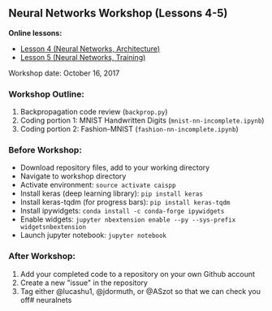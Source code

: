 ## Neural Networks Workshop (Lessons 4-5)

**Online lessons:** 
* [Lesson 4 (Neural Networks, Architecture)](http://caisplusplus.usc.edu/blog/curriculum/lesson4)
* [Lesson 5 (Neural Networks, Training)](http://caisplusplus.usc.edu/blog/curriculum/lesson5)

Workshop date: October 16, 2017

### Workshop Outline:
1. Backpropagation code review (`backprop.py`)
2. Coding portion 1: MNIST Handwritten Digits (`mnist-nn-incomplete.ipynb`)
3. Coding portion 2: Fashion-MNIST (`fashion-nn-incomplete.ipynb`)

### Before Workshop:
* Download repository files, add to your working directory
* Navigate to workshop directory
* Activate environment: `source activate caispp`
* Install keras (deep learning library): `pip install keras`
* Install keras-tqdm (for progress bars): `pip install keras-tqdm`
* Install ipywidgets: `conda install -c conda-forge ipywidgets`
* Enable widgets: `jupyter nbextension enable --py --sys-prefix widgetsnbextension`
* Launch jupyter notebook: `jupyter notebook`

### After Workshop:
1. Add your completed code to a repository on your own Github account
2. Create a new "issue" in the repository
2. Tag either @lucashu1, @jdormuth, or @ASzot so that we can check you off# neuralnets
